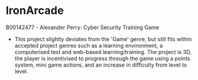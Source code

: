 # IronArcade
B00142477 - Alexander Perry: Cyber Security Training Game

* This project slightly deviates from the 'Game' genre, but still fits within accepted project genres such as a learning environment, a computerised test and web-based learning/training. The project is 3D, the player is incentivised to progress through the game using a points system, mini game actions, and an increase in difficulty from level to level.

